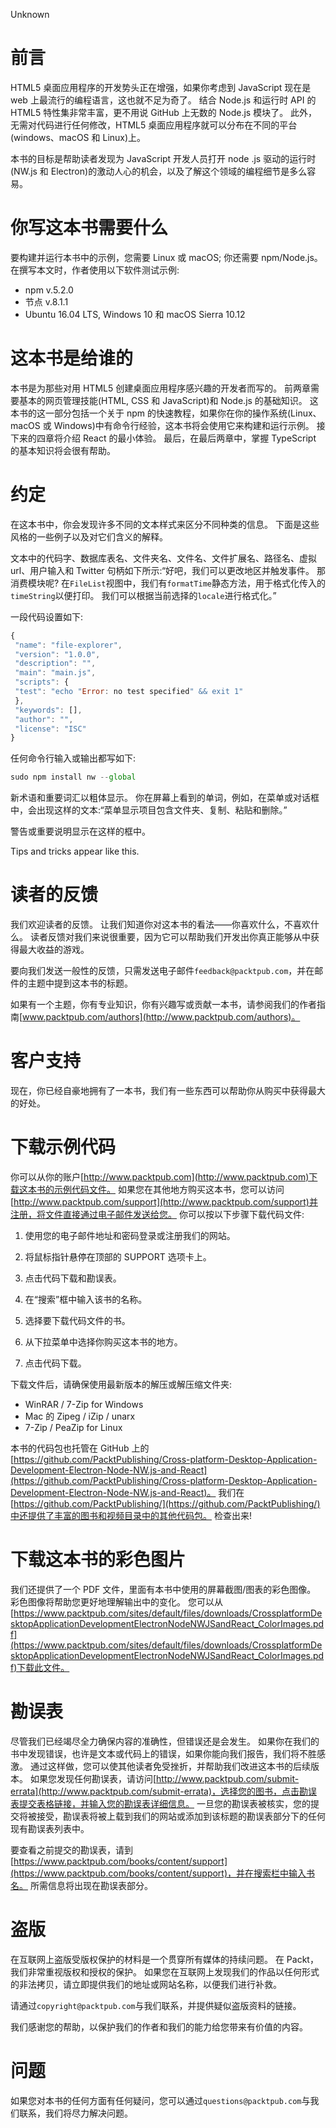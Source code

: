Unknown  <link href="../stylesheet.css" rel="stylesheet" type="text/css"> <link href="../page_styles.css" rel="stylesheet" type="text/css">

# 前言

HTML5 桌面应用程序的开发势头正在增强，如果你考虑到 JavaScript 现在是 web 上最流行的编程语言，这也就不足为奇了。 结合 Node.js 和运行时 API 的 HTML5 特性集非常丰富，更不用说 GitHub 上无数的 Node.js 模块了。 此外，无需对代码进行任何修改，HTML5 桌面应用程序就可以分布在不同的平台(windows、macOS 和 Linux)上。

本书的目标是帮助读者发现为 JavaScript 开发人员打开 node .js 驱动的运行时(NW.js 和 Electron)的激动人心的机会，以及了解这个领域的编程细节是多么容易。

# 你写这本书需要什么

要构建并运行本书中的示例，您需要 Linux 或 macOS; 你还需要 npm/Node.js。 在撰写本文时，作者使用以下软件测试示例:

*   npm v.5.2.0
*   节点 v.8.1.1
*   Ubuntu 16.04 LTS, Windows 10 和 macOS Sierra 10.12

# 这本书是给谁的

本书是为那些对用 HTML5 创建桌面应用程序感兴趣的开发者而写的。 前两章需要基本的网页管理技能(HTML, CSS 和 JavaScript)和 Node.js 的基础知识。 这本书的这一部分包括一个关于 npm 的快速教程，如果你在你的操作系统(Linux、macOS 或 Windows)中有命令行经验，这本书将会使用它来构建和运行示例。 接下来的四章将介绍 React 的最小体验。 最后，在最后两章中，掌握 TypeScript 的基本知识将会很有帮助。

# 约定

在这本书中，你会发现许多不同的文本样式来区分不同种类的信息。 下面是这些风格的一些例子以及对它们含义的解释。

文本中的代码字、数据库表名、文件夹名、文件名、文件扩展名、路径名、虚拟 url、用户输入和 Twitter 句柄如下所示:“好吧，我们可以更改地区并触发事件。 那消费模块呢? 在`FileList`视图中，我们有`formatTime`静态方法，用于格式化传入的`timeString`以便打印。 我们可以根据当前选择的`locale`进行格式化。”

一段代码设置如下:

```js
{ 
 "name": "file-explorer", 
 "version": "1.0.0", 
 "description": "", 
 "main": "main.js", 
 "scripts": { 
 "test": "echo "Error: no test specified" && exit 1" 
 }, 
 "keywords": [], 
 "author": "", 
 "license": "ISC" 
} 

```

任何命令行输入或输出都写如下:

```js
sudo npm install nw --global

```

新术语和重要词汇以粗体显示。 你在屏幕上看到的单词，例如，在菜单或对话框中，会出现这样的文本:“菜单显示项目包含文件夹、复制、粘贴和删除。”

警告或重要说明显示在这样的框中。

Tips and tricks appear like this.

# 读者的反馈

我们欢迎读者的反馈。 让我们知道你对这本书的看法——你喜欢什么，不喜欢什么。 读者反馈对我们来说很重要，因为它可以帮助我们开发出你真正能够从中获得最大收益的游戏。

要向我们发送一般性的反馈，只需发送电子邮件`feedback@packtpub.com`，并在邮件的主题中提到这本书的标题。

如果有一个主题，你有专业知识，你有兴趣写或贡献一本书，请参阅我们的作者指南[www.packtpub.com/authors](http://www.packtpub.com/authors)。

# 客户支持

现在，你已经自豪地拥有了一本书，我们有一些东西可以帮助你从购买中获得最大的好处。

# 下载示例代码

你可以从你的账户[http://www.packtpub.com](http://www.packtpub.com)下载这本书的示例代码文件。 如果您在其他地方购买这本书，您可以访问[http://www.packtpub.com/support](http://www.packtpub.com/support)并注册，将文件直接通过电子邮件发送给您。 你可以按以下步骤下载代码文件:

1.  使用您的电子邮件地址和密码登录或注册我们的网站。
2.  将鼠标指针悬停在顶部的 SUPPORT 选项卡上。
3.  点击代码下载和勘误表。
4.  在“搜索”框中输入该书的名称。
5.  选择要下载代码文件的书。

6.  从下拉菜单中选择你购买这本书的地方。
7.  点击代码下载。

下载文件后，请确保使用最新版本的解压或解压缩文件夹:

*   WinRAR / 7-Zip for Windows
*   Mac 的 Zipeg / iZip / unarx
*   7-Zip / PeaZip for Linux

本书的代码包也托管在 GitHub 上的[https://github.com/PacktPublishing/Cross-platform-Desktop-Application-Development-Electron-Node-NW.js-and-React](https://github.com/PacktPublishing/Cross-platform-Desktop-Application-Development-Electron-Node-NW.js-and-React)。 我们在[https://github.com/PacktPublishing/](https://github.com/PacktPublishing/)中还提供了丰富的图书和视频目录中的其他代码包。 检查出来!

# 下载这本书的彩色图片

我们还提供了一个 PDF 文件，里面有本书中使用的屏幕截图/图表的彩色图像。 彩色图像将帮助您更好地理解输出中的变化。 您可以从[https://www.packtpub.com/sites/default/files/downloads/CrossplatformDesktopApplicationDevelopmentElectronNodeNWJSandReact_ColorImages.pdf](https://www.packtpub.com/sites/default/files/downloads/CrossplatformDesktopApplicationDevelopmentElectronNodeNWJSandReact_ColorImages.pdf)下载此文件。

# 勘误表

尽管我们已经竭尽全力确保内容的准确性，但错误还是会发生。 如果你在我们的书中发现错误，也许是文本或代码上的错误，如果你能向我们报告，我们将不胜感激。 通过这样做，您可以使其他读者免受挫折，并帮助我们改进这本书的后续版本。 如果您发现任何勘误表，请访问[http://www.packtpub.com/submit-errata](http://www.packtpub.com/submit-errata)，选择您的图书，点击勘误表提交表格链接，并输入您的勘误表详细信息。 一旦您的勘误表被核实，您的提交将被接受，勘误表将被上载到我们的网站或添加到该标题的勘误表部分下的任何现有勘误表列表中。

要查看之前提交的勘误表，请到[https://www.packtpub.com/books/content/support](https://www.packtpub.com/books/content/support)，并在搜索栏中输入书名。 所需信息将出现在勘误表部分。

# 盗版

在互联网上盗版受版权保护的材料是一个贯穿所有媒体的持续问题。 在 Packt，我们非常重视版权和授权的保护。 如果您在互联网上发现我们的作品以任何形式的非法拷贝，请立即提供我们的地址或网站名称，以便我们进行补救。

请通过`copyright@packtpub.com`与我们联系，并提供疑似盗版资料的链接。

我们感谢您的帮助，以保护我们的作者和我们的能力给您带来有价值的内容。

# 问题

如果您对本书的任何方面有任何疑问，您可以通过`questions@packtpub.com`与我们联系，我们将尽力解决问题。